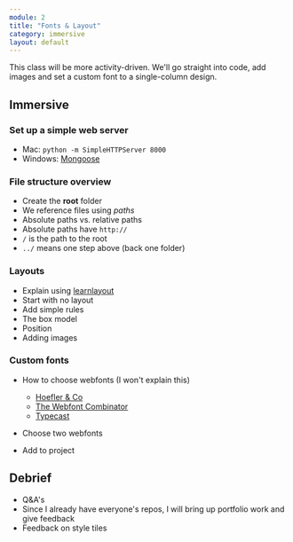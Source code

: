 ```yaml
---
module: 2
title: "Fonts & Layout"
category: immersive
layout: default
---
```

This class will be more activity-driven. We'll go straight into code, add images and set a custom font to a single-column design.

## Immersive

### Set up a simple web server

- Mac: `python -m SimpleHTTPServer 8000`
- Windows: [Mongoose](https://code.google.com/p/mongoose/)

### File structure overview

- Create the **root** folder
- We reference files using *paths*
- Absolute paths vs. relative paths
- Absolute paths have `http://`
- `/` is the path to the root
- `../` means one step above (back one folder)

### Layouts

- Explain using [learnlayout](http://learnlayout.com)
- Start with no layout
- Add simple rules
- The box model
- Position
- Adding images


### Custom fonts

- How to choose webfonts (I won't explain this)
	- [Hoefler & Co](http://www.typography.com/techniques/)
	- [The Webfont Combinator](http://font-combinator.com)
	- [Typecast](http://typecast.com)
	
- Choose two webfonts
- Add to project


## Debrief

- Q&A's
- Since I already have everyone's repos, I will bring up portfolio work and give feedback
- Feedback on style tiles